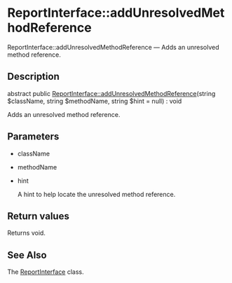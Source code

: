 ReportInterface::addUnresolvedMethodReference
================

ReportInterface::addUnresolvedMethodReference — Adds an unresolved method reference.

Description
---------------


abstract public [ReportInterface::addUnresolvedMethodReference](https://github.com/lingtalfi/DocTools/blob/master/doc/api/DocTools/Report/ReportInterface/addUnresolvedMethodReference.md)(string $className, string $methodName, string $hint = null) : void




Adds an unresolved method reference.




Parameters
--------------


- className

    

- methodName

    

- hint

    A hint to help locate the unresolved method reference.


Return values
----------------

Returns void.









See Also
-----------

The [ReportInterface](https://github.com/lingtalfi/DocTools/blob/master/doc/api/DocTools/Report/ReportInterface.md) class.
